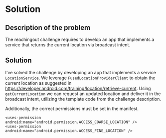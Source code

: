 # Solution

## Description of the problem

The reachingout challenge requires to develop an app that implements a service that returns the current location via broadcast intent.

## Solution

I've solved the challenge by developing an app that implements a service `LocationService`. We leverage `FusedLocationProviderClient` to obtain the current location as suggested in https://developer.android.com/training/location/retrieve-current. Using `getCurrentLocation` we can request an updated location and deliver it in the broadcast intent, utilizing the template code from the challenge description.

Additionally, the correct permissions must be set in the manifest.

```
<uses-permission android:name="android.permission.ACCESS_COARSE_LOCATION" />
<uses-permission android:name="android.permission.ACCESS_FINE_LOCATION" />
```

